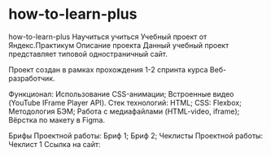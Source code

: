 # how-to-learn-plus
how-to-learn-plus
Научиться учиться
Учебный проект от Яндекс.Практикум
Описание проекта
Данный учебный проект представляет типовой одностраничный сайт.

Проект создан в рамках прохождения 1-2 спринта курса Веб-разработчик.

Функционал:
Использование CSS-анимации;
Встроенные видео (YouTube IFrame Player API).
Стек технологий:
HTML;
CSS:
Flexbox;
Методология БЭМ;
Работа с медиафайлами (HTML-video, iframe);
Вёрстка по макету в Figma.

Брифы Проектной работы:
Бриф 1;
Бриф 2;
Чеклисты Проектной работы:
Чеклист 1
Ссылка на сайт:

